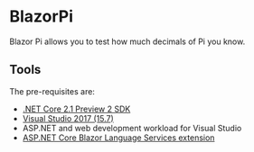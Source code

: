 # BlazorPi
Blazor Pi allows you to test how much decimals of Pi you know.

## Tools

The pre-requisites are:

* [.NET Core 2.1 Preview 2 SDK](https://www.microsoft.com/net/download/dotnet-core/sdk-2.1.300-preview2)
* [Visual Studio 2017 (15.7)](https://www.visualstudio.com/vs/preview/)
* ASP.NET and web development workload for Visual Studio
* [ASP.NET Core Blazor Language Services extension](https://go.microsoft.com/fwlink/?linkid=870389)